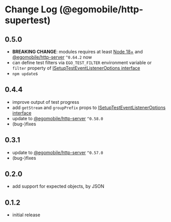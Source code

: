 # Change Log (@egomobile/http-supertest)

## 0.5.0

- **BREAKING CHANGE**: modules requires at least [Node 18+](https://nodejs.org/en/blog/announcements/v18-release-announce) and [@egomobile/http-server](https://github.com/egomobile/node-http-server) `^0.64.2` now
- can define test filters via `EGO_TEST_FILTER` environment variable or `filter` property of [ISetupTestEventListenerOptions interface](https://egomobile.github.io/node-http-supertest/interfaces/ISetupTestEventListenerOptions.html)
- `npm update`s

## 0.4.4

- improve output of test progress
- add `getStream` and `groupPrefix` props to [ISetupTestEventListenerOptions interface](https://egomobile.github.io/node-http-supertest/interfaces/ISetupTestEventListenerOptions.html)
- update to [@egomobile/http-server](https://github.com/egomobile/node-http-server) `^0.58.0`
- (bug-)fixes

## 0.3.1

- update to [@egomobile/http-server](https://github.com/egomobile/node-http-server) `^0.57.0`
- (bug-)fixes

## 0.2.0

- add support for expected objects, by JSON

## 0.1.2

- initial release
